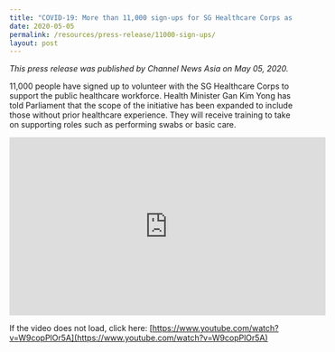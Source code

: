 ```yaml
---
title: "COVID-19: More than 11,000 sign-ups for SG Healthcare Corps as of May 3"
date: 2020-05-05
permalink: /resources/press-release/11000-sign-ups/
layout: post
---
```

*This press release was published by Channel News Asia on May 05, 2020.*

11,000 people have signed up to volunteer with the SG Healthcare Corps to support the public healthcare workforce. Health Minister Gan Kim Yong has told Parliament that the scope of the initiative has been expanded to include those without prior healthcare experience. They will receive training to take on supporting roles such as performing swabs or basic care.

<iframe width="560" height="315" src="https://www.youtube.com/embed/W9copPlOr5A" title="YouTube video player" frameborder="0" allow="accelerometer; autoplay; clipboard-write; encrypted-media; gyroscope; picture-in-picture" allowfullscreen></iframe>

If the video does not load, click here: [https://www.youtube.com/watch?v=W9copPlOr5A](https://www.youtube.com/watch?v=W9copPlOr5A)